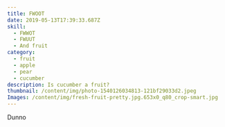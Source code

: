 ```yaml
---
title: FWOOT
date: 2019-05-13T17:39:33.687Z
skill:
  - FWWOT
  - FWUUT
  - And fruit
category:
  - fruit
  - apple
  - pear
  - cucumber
description: Is cucumber a fruit?
thumbnail: /content/img/photo-1540126034813-121bf29033d2.jpeg
Images: /content/img/fresh-fruit-pretty.jpg.653x0_q80_crop-smart.jpg
---
```

Dunno

